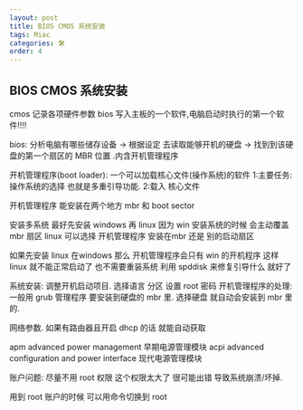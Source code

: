 ```yaml
---
layout: post
title: BIOS CMOS 系统安装
tags: Miac
categories: 🛠
order: 4
---
```

## BIOS CMOS 系统安装
cmos 记录各项硬件参数
bios 写入主板的一个软件,电脑启动时执行的第一个软件!!!!

bios: 分析电脑有哪些储存设备 → 根据设定 去读取能够开机的硬盘 → 找到到该硬盘的第一个扇区的 MBR 位置 .内含开机管理程序

开机管理程序(boot loader): 一个可以加载核心文件(操作系统)的软件
1:主要任务: 操作系统的选择 也就是多重引导功能.
2:载入 核心文件

开机管理程序 能安装在两个地方 mbr 和 boot sector

安装多系统 最好先安装 windows 再 linux
因为 win 安装系统的时候 会主动覆盖 mbr 扇区
linux 可以选择 开机管理程序 安装在mbr 还是 别的启动扇区

如果先安装 linux 在windows 那么 开机管理程序会只有 win 的开机程序
  这样 linux 就不能正常启动了   也不需要重装系统 利用 spddisk 来修复引导什么 就好了


 

系统安装:
调整开机启动项目.
选择语言
分区
设置 root 密码 
开机管理程序的处理: 一般用 grub 管理程序  要安装到硬盘的 mbr 里.
选择硬盘 就自动会安装到 mbr 里的. 

网络参数. 如果有路由器且开启 dhcp 的话 就能自动获取



apm advanced power management 早期电源管理模块
acpi advanced configuration and power interface 现代电源管理模块


账户问题: 尽量不用 root 权限 
这个权限太大了 很可能出错 导致系统崩溃/坏掉. 

用到 root 账户的时候 可以用命令切换到 root



